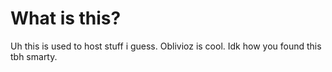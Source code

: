 # What is this?

Uh this is used to host stuff i guess. Oblivioz is cool. Idk how you found this tbh smarty.
